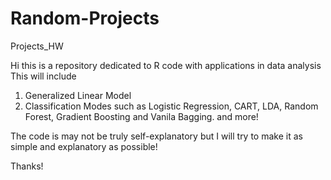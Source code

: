 # Random-Projects
Projects_HW

Hi this is a repository dedicated to R code with applications in data analysis
This will include
1. Generalized Linear Model
2. Classification Modes such as Logistic Regression, CART, LDA, Random Forest, Gradient Boosting and Vanila Bagging. 
and more!

The code is may not be truly self-explanatory but I will try to make it as simple and explanatory as possible!

Thanks!
